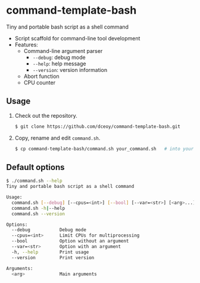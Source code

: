 command-template-bash
=====================

Tiny and portable bash script as a shell command

- Script scaffold for command-line tool development
- Features:
  - Command-line argument parser
    - `--debug`: debug mode
    - `--help`: help message
    - `--version`: version information
  - Abort function
  - CPU counter

Usage
-----

1.  Check out the repository.

    ```sh
    $ git clone https://github.com/dceoy/command-template-bash.git
    ```

2.  Copy, rename and edit `command.sh`.

    ```sh
    $ cp command-template-bash/command.sh your_command.sh   # into your command's name
    ```

Default options
---------------

```sh
$ ./command.sh --help
Tiny and portable bash script as a shell command

Usage:
  command.sh [--debug] [--cpus=<int>] [--bool] [--var=<str>] [<arg>...]
  command.sh -h|--help
  command.sh --version

Options:
  --debug           Debug mode
  --cpus=<int>      Limit CPUs for multiprocessing
  --bool            Option without an argument
  --var=<str>       Option with an argument
  -h, --help        Print usage
  --version         Print version

Arguments:
  <arg>             Main arguments
```

